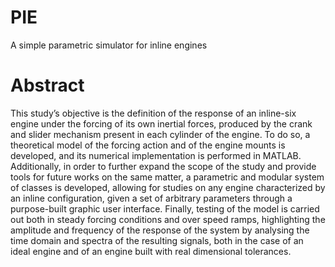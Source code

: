 # PIE
A simple parametric simulator for inline engines

# Abstract
This study’s objective is the definition of the response of an inline-six engine under the forcing 
of its own inertial forces, produced by the crank and slider mechanism present in each cylinder 
of the engine. To do so, a theoretical model of the forcing action and of the engine mounts is 
developed, and its numerical implementation is performed in MATLAB.
Additionally, in order to further expand the scope of the study and provide tools for future 
works on the same matter, a parametric and modular system of classes is developed, allowing 
for studies on any engine characterized by an inline configuration, given a set of arbitrary 
parameters through a purpose-built graphic user interface.
Finally, testing of the model is carried out both in steady forcing conditions and over speed 
ramps, highlighting the amplitude and frequency of the response of the system by analysing the 
time domain and spectra of the resulting signals, both in the case of an ideal engine and of an 
engine built with real dimensional tolerances.
